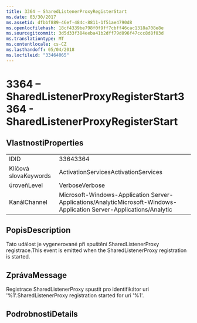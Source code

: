 ```yaml
---
title: 3364 – SharedListenerProxyRegisterStart
ms.date: 03/30/2017
ms.assetid: dfbbf889-46ef-484c-8811-1f51ae4790d8
ms.openlocfilehash: 18cf4339be798f0f9ff7cbff46cac1318a708e8e
ms.sourcegitcommit: 3d5d33f384eeba41b2dff79d096f47ccc8d8f03d
ms.translationtype: MT
ms.contentlocale: cs-CZ
ms.lasthandoff: 05/04/2018
ms.locfileid: "33464065"
---
```

# <a name="3364---sharedlistenerproxyregisterstart"></a><span data-ttu-id="a1a18-102">3364 – SharedListenerProxyRegisterStart</span><span class="sxs-lookup"><span data-stu-id="a1a18-102">3364 - SharedListenerProxyRegisterStart</span></span>
## <a name="properties"></a><span data-ttu-id="a1a18-103">Vlastnosti</span><span class="sxs-lookup"><span data-stu-id="a1a18-103">Properties</span></span>  
  
|||  
|-|-|  
|<span data-ttu-id="a1a18-104">ID</span><span class="sxs-lookup"><span data-stu-id="a1a18-104">ID</span></span>|<span data-ttu-id="a1a18-105">3364</span><span class="sxs-lookup"><span data-stu-id="a1a18-105">3364</span></span>|  
|<span data-ttu-id="a1a18-106">Klíčová slova</span><span class="sxs-lookup"><span data-stu-id="a1a18-106">Keywords</span></span>|<span data-ttu-id="a1a18-107">ActivationServices</span><span class="sxs-lookup"><span data-stu-id="a1a18-107">ActivationServices</span></span>|  
|<span data-ttu-id="a1a18-108">úroveň</span><span class="sxs-lookup"><span data-stu-id="a1a18-108">Level</span></span>|<span data-ttu-id="a1a18-109">Verbose</span><span class="sxs-lookup"><span data-stu-id="a1a18-109">Verbose</span></span>|  
|<span data-ttu-id="a1a18-110">Kanál</span><span class="sxs-lookup"><span data-stu-id="a1a18-110">Channel</span></span>|<span data-ttu-id="a1a18-111">Microsoft-Windows-Application Server-Applications/Analytic</span><span class="sxs-lookup"><span data-stu-id="a1a18-111">Microsoft-Windows-Application Server-Applications/Analytic</span></span>|  
  
## <a name="description"></a><span data-ttu-id="a1a18-112">Popis</span><span class="sxs-lookup"><span data-stu-id="a1a18-112">Description</span></span>  
 <span data-ttu-id="a1a18-113">Tato událost je vygenerované při spuštění SharedListenerProxy registrace.</span><span class="sxs-lookup"><span data-stu-id="a1a18-113">This event is emitted when the SharedListenerProxy registration is started.</span></span>  
  
## <a name="message"></a><span data-ttu-id="a1a18-114">Zpráva</span><span class="sxs-lookup"><span data-stu-id="a1a18-114">Message</span></span>  
 <span data-ttu-id="a1a18-115">Registrace SharedListenerProxy spustit pro identifikátor uri '%1'.</span><span class="sxs-lookup"><span data-stu-id="a1a18-115">SharedListenerProxy registration started for uri '%1'.</span></span>  
  
## <a name="details"></a><span data-ttu-id="a1a18-116">Podrobnosti</span><span class="sxs-lookup"><span data-stu-id="a1a18-116">Details</span></span>
